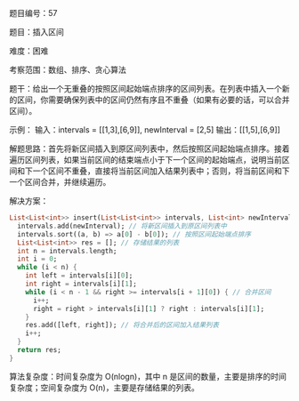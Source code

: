 题目编号：57

题目：插入区间

难度：困难

考察范围：数组、排序、贪心算法

题干：给出一个无重叠的按照区间起始端点排序的区间列表。在列表中插入一个新的区间，你需要确保列表中的区间仍然有序且不重叠（如果有必要的话，可以合并区间）。

示例：
输入：intervals = [[1,3],[6,9]], newInterval = [2,5]
输出：[[1,5],[6,9]]

解题思路：首先将新区间插入到原区间列表中，然后按照区间起始端点排序。接着遍历区间列表，如果当前区间的结束端点小于下一个区间的起始端点，说明当前区间和下一个区间不重叠，直接将当前区间加入结果列表中；否则，将当前区间和下一个区间合并，并继续遍历。

解决方案：

```dart
List<List<int>> insert(List<List<int>> intervals, List<int> newInterval) {
  intervals.add(newInterval); // 将新区间插入到原区间列表中
  intervals.sort((a, b) => a[0] - b[0]); // 按照区间起始端点排序
  List<List<int>> res = []; // 存储结果的列表
  int n = intervals.length;
  int i = 0;
  while (i < n) {
    int left = intervals[i][0];
    int right = intervals[i][1];
    while (i < n - 1 && right >= intervals[i + 1][0]) { // 合并区间
      i++;
      right = right > intervals[i][1] ? right : intervals[i][1];
    }
    res.add([left, right]); // 将合并后的区间加入结果列表
    i++;
  }
  return res;
}
```

算法复杂度：时间复杂度为 O(nlogn)，其中 n 是区间的数量，主要是排序的时间复杂度；空间复杂度为 O(n)，主要是存储结果的列表。